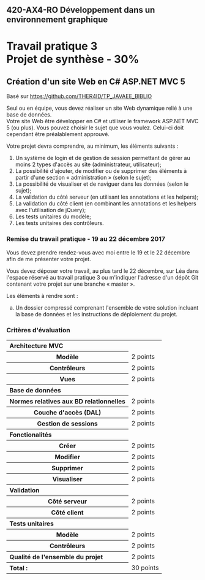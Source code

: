 ## 420-AX4-RO Développement dans un environnement graphique
# Travail pratique 3<br>Projet de synthèse - 30%
## Création d'un site Web en C# ASP.NET MVC 5
Basé sur https://github.com/THER4ID/TP_JAVAEE_BIBLIO

Seul ou en équipe, vous devez réaliser un site Web dynamique relié à une base de données.  
Votre site Web être développer en C# et utiliser le framework ASP.NET MVC 5 (ou plus). Vous pouvez choisir le sujet que vous voulez. Celui-ci doit cependant être préalablement approuvé.

Votre projet devra comprendre, au minimum, les éléments suivants :
1. Un système de login et de gestion de session permettant de gérer au moins 2 types d'accès
au site (administrateur, utilisateur);
2. La possibilité d'ajouter, de modifier ou de supprimer des éléments à partir d'une section «
administration » (selon le sujet);
3. La possibilité de visualiser et de naviguer dans les données (selon le sujet);
4. La validation du côté serveur (en utilisant les annotations et les helpers);
5. La validation du côté client (en combinant les annotations et les helpers avec l'utilisation de
jQuery);
6. Les tests unitaires du modèle;
7. Les tests unitaires des contrôleurs.

### Remise du travail pratique - 19 au 22 décembre 2017
Vous devez prendre rendez-vous avec moi entre le 19 et le 22 décembre afin de me présenter
votre projet.

Vous devez déposer votre travail, au plus tard le 22 décembre, sur Léa dans l'espace réservé
au travail pratique 3 ou m'indiquer l'adresse d'un dépôt Git contenant votre projet sur une
branche « master ».

Les éléments à rendre sont :
<ol type="a">
  <li>Un dossier compressé comprenant l'ensemble de votre solution incluant la base de données
et les instructions de déploiement du projet.</li>
</ol>

### Critères d'évaluation
<table>
  <tr>
    <th align="left">Architecture MVC</th><td></td>
  </tr>
    <th>Modèle</th><td>2 points</td>
  </tr>
    <th>Contrôleurs</th><td>2 points</td>
  </tr>
    <th>Vues</th><td>2 points</td>
  </tr>
    <th align="left">Base de données</th><td></td>
  </tr>
    <th>Normes relatives aux BD relationnelles</th><td>2 points</td>
  </tr>
    <th>Couche d'accès (DAL)</th><td>2 points</td>
  </tr>
    <th>Gestion de sessions</th><td>2 points</td>
  </tr>
    <th align="left">Fonctionalités</th><td></td>
  </tr>
    <th>Créer</th><td>2 points</td>
  </tr>
    <th>Modifier</th><td>2 points</td>
  </tr>
    <th>Supprimer</th><td>2 points</td>
  </tr>
    <th>Visualiser</th><td>2 points</td>
  </tr>
    <th align="left">Validation</th><td></td>
  </tr>
    <th>Côté serveur</th><td>2 points</td>
  </tr>
    <th>Côté client</th><td>2 points</td>
  </tr>
    <th align="left">Tests unitaires</th><td></td>
  </tr>
    <th>Modèle</th><td>2 points</td>
  </tr>
    <th>Contrôleurs</th><td>2 points</td>
  </tr>
    <th align="left">Qualité de l'ensemble du projet</th><td>2 points</td>
  </tr>
    <th align="left">Total :</th><td>30 points</td>
  </tr>
</table>

